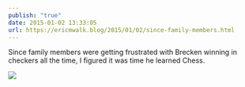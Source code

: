 ```yaml
---
publish: "true"
date: 2015-01-02 13:33:05
url: https://ericmwalk.blog/2015/01/02/since-family-members.html
---
```


Since family members were getting frustrated with Brecken winning in checkers all the time, I figured it was time he learned Chess.

![](https://ericmwalk.blog/uploads/2022/aaeec93c12.jpg)